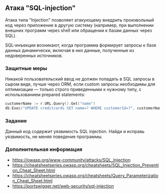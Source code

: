 ## Атака "SQL-injection"

Атака типа "Injection" позволяет атакующему внедрить произвольный код через приложение в другую систему (например, при выполнении внешних программ через shell или обращении к базам данных через SQL).

SQL-инъекции возникают, когда программа формирует запросы к базе данных динамически, включая в них данные, полученные из недоверенных источников.

### Защитные меры

Никакой пользовательский ввод не должен попадать в SQL запросы в сыром виде, лучше через ORM, если custom запросы необходимы для оптимизации — только строго приведенными к нужному типу, с использованием prepared statements:
```go
customerName := r.URL.Query().Get("name")
db.Exec("UPDATE creditcards SET name=? WHERE customerId=?", customerName, 233, 90)
```

### Задание

Данный код содержит уязвимость SQL injection. Найди и исправь уязвимость, не меняя поведение программы.

### Дополнительная информация

* https://owasp.org/www-community/attacks/SQL_Injection
* https://cheatsheetseries.owasp.org/cheatsheets/SQL_Injection_Prevention_Cheat_Sheet.html
* https://cheatsheetseries.owasp.org/cheatsheets/Query_Parameterization_Cheat_Sheet.html
* https://portswigger.net/web-security/sql-injection